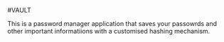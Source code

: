 #VAULT

This is a password manager application that saves your passowrds and other important informatiions with a customised hashing mechanism.
